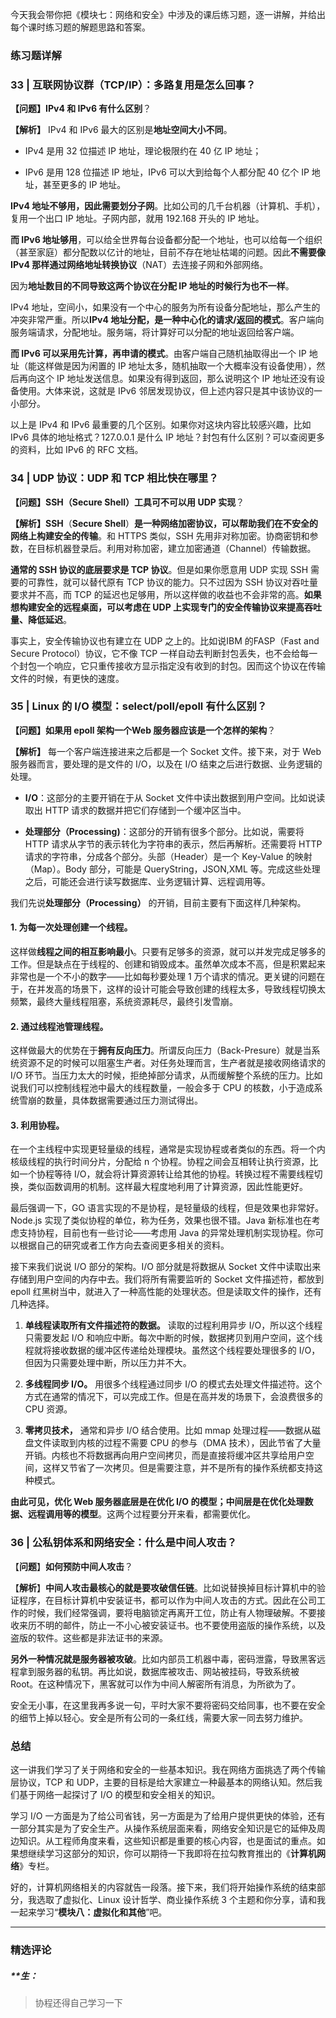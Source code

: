 <p >今天我会带你把《模块七：网络和安全》中涉及的课后练习题，逐一讲解，并给出每个课时练习题的解题思路和答案。</p>
<h3 >练习题详解</h3>
<h3 >33 | 互联网协议群（TCP/IP）：多路复用是怎么回事？</h3>
<p ><strong >【问题】IPv4 和 IPv6 有什么区别</strong>？</p>
<p  class=""><strong >【解析】</strong> IPv4 和 IPv6 最大的区别是<strong >地址空间大小不同</strong>。</p>

<ul >
<li >
<p >IPv4 是用 32 位描述 IP 地址，理论极限约在 40 亿 IP 地址；</p>
</li>
<li >
<p >IPv6 是用 128 位描述 IP 地址，IPv6 可以大到给每个人都分配 40 亿个 IP 地址，甚至更多的 IP 地址。</p>
</li>
</ul>
<p ><strong >IPv4 地址不够用，因此需要划分子网</strong>。比如公司的几千台机器（计算机、手机），复用一个出口 IP 地址。子网内部，就用 192.168 开头的 IP 地址。</p>
<p ><strong >而 IPv6 地址够用</strong>，可以给全世界每台设备都分配一个地址，也可以给每一个组织（甚至家庭）都分配数以亿计的地址，目前不存在地址枯竭的问题。因此<strong >不需要像 IPv4 那样通过网络地址转换协议</strong>（NAT）去连接子网和外部网络。</p>
<p >因为<strong >地址数目的不同导致这两个协议在分配 IP 地址的时候行为也不一样</strong>。</p>
<p >IPv4 地址，空间小，如果没有一个中心的服务为所有设备分配地址，那么产生的冲突非常严重。所以<strong >IPv4 地址分配，是一种中心化的请求/返回的模式</strong>。客户端向服务端请求，分配地址。服务端，将计算好可以分配的地址返回给客户端。</p>
<p ><strong >而 IPv6 可以采用先计算，再申请的模式</strong>。由客户端自己随机抽取得出一个 IP 地址（能这样做是因为闲置的 IP 地址太多，随机抽取一个大概率没有设备使用），然后再向这个 IP 地址发送信息。如果没有得到返回，那么说明这个 IP 地址还没有设备使用。大体来说，这就是 IPv6 邻居发现协议，但上述内容只是其中该协议的一小部分。</p>
<p >以上是 IPv4 和 IPv6 最重要的几个区别。如果你对这块内容比较感兴趣，比如 IPv6 具体的地址格式？127.0.0.1 是什么 IP 地址？封包有什么区别？可以查阅更多的资料，比如 IPv6 的 RFC 文档。</p>
<h3 >34 | UDP 协议：UDP 和 TCP 相比快在哪里？</h3>
<p ><strong >【问题】SSH（Secure Shell）工具可不可以用 UDP 实现</strong>？</p>
<p ><strong >【解析】SSH</strong>（<strong >Secure Shell</strong>）<strong >是一种网络加密协议，可以帮助我们在不安全的网络上构建安全的传输</strong>。和 HTTPS 类似，SSH 先用非对称加密。协商密钥和参数，在目标机器登录后。利用对称加密，建立加密通道（Channel）传输数据。</p>
<p ><strong >通常的 SSH 协议的底层要求是 TCP 协议</strong>。但是如果你愿意用 UDP 实现 SSH 需要的可靠性，就可以替代原有 TCP 协议的能力。只不过因为 SSH 协议对吞吐量要求并不高，而 TCP 的延迟也足够用，所以这样做的收益也不会非常的高。<strong >如果想构建安全的远程桌面，可以考虑在 UDP 上实现专门的安全传输协议来提高吞吐量、降低延迟</strong>。</p>
<p >事实上，安全传输协议也有建立在 UDP 之上的。比如说IBM 的FASP（Fast and Secure Protocol）协议，它不像 TCP 一样自动去判断封包丢失，也不会给每一个封包一个响应，它只重传接收方显示指定没有收到的封包。因而这个协议在传输文件的时候，有更快的速度。</p>
<h3 >35 | Linux 的 I/O 模型：select/poll/epoll 有什么区别？</h3>
<p ><strong >【问题】如果用 epoll 架构一个Web 服务器应该是一个怎样的架构</strong>？</p>
<p  class=""><strong >【解析】</strong> 每一个客户端连接进来之后都是一个 Socket 文件。接下来，对于 Web 服务器而言，要处理的是文件的 I/O，以及在 I/O 结束之后进行数据、业务逻辑的处理。</p>

<ul >
<li >
<p ><strong >I/O</strong>：这部分的主要开销在于从 Socket 文件中读出数据到用户空间。比如说读取出 HTTP 请求的数据并把它们存储到一个缓冲区当中。</p>
</li>
<li >
<p ><strong >处理部分（Processing)</strong>：这部分的开销有很多个部分。比如说，需要将 HTTP 请求从字节的表示转化为字符串的表示，然后再解析。还需要将 HTTP 请求的字符串，分成各个部分。头部（Header）是一个 Key-Value 的映射（Map）。Body 部分，可能是 QueryString，JSON,XML 等。完成这些处理之后，可能还会进行读写数据库、业务逻辑计算、远程调用等。</p>
</li>
</ul>
<p  class="">我们先说<strong >处理部分（Processing）</strong> 的开销，目前主要有下面这样几种架构。</p>

<h4  class="">1. 为每一次处理创建一个线程。</h4>





<p >这样做<strong >线程之间的相互影响最小</strong>。只要有足够多的资源，就可以并发完成足够多的工作。但是缺点在于线程的、创建和销毁成本。虽然单次成本不高，但是积累起来非常也是一个不小的数字——比如每秒要处理 1 万个请求的情况。更关键的问题在于，在并发高的场景下，这样的设计可能会导致创建的线程太多，导致线程切换太频繁，最终大量线程阻塞，系统资源耗尽，最终引发雪崩。</p>
<h4  class="">2. 通过线程池管理线程。</h4>






<p >这样做最大的优势在于<strong >拥有反向压力</strong>。所谓反向压力（Back-Presure）就是当系统资源不足的时候可以阻塞生产者。对任务处理而言，生产者就是接收网络请求的 I/O 环节。当压力太大的时候，拒绝掉部分请求，从而缓解整个系统的压力。比如说我们可以控制线程池中最大的线程数量，一般会多于 CPU 的核数，小于造成系统雪崩的数量，具体数据需要通过压力测试得出。</p>
<h4  class="">3. 利用协程。</h4>






<p >在一个主线程中实现更轻量级的线程，通常是实现协程或者类似的东西。将一个内核级线程的执行时间分片，分配给 n 个协程。协程之间会互相转让执行资源，比如一个协程等待 I/O，就会将计算资源转让给其他的协程。转换过程不需要线程切换，类似函数调用的机制。这样最大程度地利用了计算资源，因此性能更好。</p>
<p >最后强调一下，GO 语言实现的不是协程，是轻量级的线程，但是效果也非常好。Node.js 实现了类似协程的单位，称为任务，效果也很不错。Java 新标准也在考虑支持协程，目前也有一些讨论——考虑用 Java 的异常处理机制实现协程。你可以根据自己的研究或者工作方向去查阅更多相关的资料。</p>
<p >接下来我们说说 I/O 部分的架构。I/O 部分就是将数据从 Socket 文件中读取出来存储到用户空间的内存中去。我们将所有需要监听的 Socket&nbsp;文件描述符，都放到 epoll 红黑树当中，就进入了一种高性能的处理状态。但是读取文件的操作，还有几种选择。</p>
<ol >
<li >
<p ><strong >单线程读取所有文件描述符的数据。</strong> 读取的过程利用异步 I/O，所以这个线程只需要发起 I/O 和响应中断。每次中断的时候，数据拷贝到用户空间，这个线程就将接收数据的缓冲区传递给处理模块。虽然这个线程要处理很多的 I/O，但因为只需要处理中断，所以压力并不大。</p>
</li>
<li >
<p ><strong >多线程同步 I/O。</strong> 用很多个线程通过同步 I/O 的模式去处理文件描述符。这个方式在通常的情况下，可以完成工作。但是在高并发的场景下，会浪费很多的 CPU 资源。</p>
</li>
<li >
<p  class=""><strong >零拷贝技术，</strong> 通常和异步 I/O 结合使用。比如 mmap 处理过程——数据从磁盘文件读取到内核的过程不需要 CPU 的参与（DMA 技术），因此节省了大量开销。内核也不将数据再向用户空间拷贝，而是直接将缓冲区共享给用户空间，这样又节省了一次拷贝。但是需要注意，并不是所有的操作系统都支持这种模式。</p>
</li>
</ol>



<p ><strong >由此可见，优化 Web 服务器底层是在优化 I/O 的模型；中间层是在优化处理数据、远程调用等的模型</strong>。这两个过程要分开来看，都需要优化。</p>
<h3  class="te-preview-highlight">36 | 公私钥体系和网络安全：什么是中间人攻击？</h3>

<p >【<strong >问题</strong>】<strong >如何预防中间人攻击</strong>？</p>
<p >【<strong >解析</strong>】<strong >中间人攻击最核心的就是要攻破信任链</strong>。比如说替换掉目标计算机中的验证程序，在目标计算机中安装证书，都可以作为中间人攻击的方式。因此在公司工作的时候，我们经常强调，要将电脑锁定再离开工位，防止有人物理破解。不要接收来历不明的邮件，防止一不小心被安装证书。也不要使用盗版的操作系统，以及盗版的软件。这些都是非法证书的来源。</p>
<p ><strong >另外一种情况就是服务器被攻破</strong>。比如内部员工机器中毒，密码泄露，导致黑客远程拿到服务器的私钥。再比如说，数据库被攻击、网站被挂码，导致系统被 Root。在这种情况下，黑客就可以作为中间人解密所有消息，为所欲为了。</p>
<p >安全无小事，在这里我再多说一句，平时大家不要将密码交给同事，也不要在安全的细节上掉以轻心。安全是所有公司的一条红线，需要大家一同去努力维护。</p>
<h3 >总结</h3>
<p >这一讲我们学习了关于网络和安全的一些基本知识。我在网络方面挑选了两个传输层协议，TCP 和 UDP，主要的目标是给大家建立一种最基本的网络认知。然后我们基于网络一起探讨了 I/O 的模型和安全相关的知识。</p>
<p >学习 I/O 一方面是为了给公司省钱，另一方面是为了给用户提供更快的体验，还有一部分其实是为了安全生产。从操作系统层面来看，网络安全知识是它的延伸及周边知识。从工程师角度来看，这些知识都是重要的核心内容，也是面试的重点。如果想继续学习这部分的知识，你可以期待一下我即将在拉勾教育推出的《<strong >计算机网络</strong>》专栏。</p>
<p >好的，计算机网络相关的内容就告一段落。接下来，我们将开始操作系统的结束部分，我选取了虚拟化、Linux 设计哲学、商业操作系统 3 个主题和你分享，请和我一起来学习“<strong >模块八：虚拟化和其他</strong>”吧。</p>

---

### 精选评论

##### **生：
> 协程还得自己学习一下


